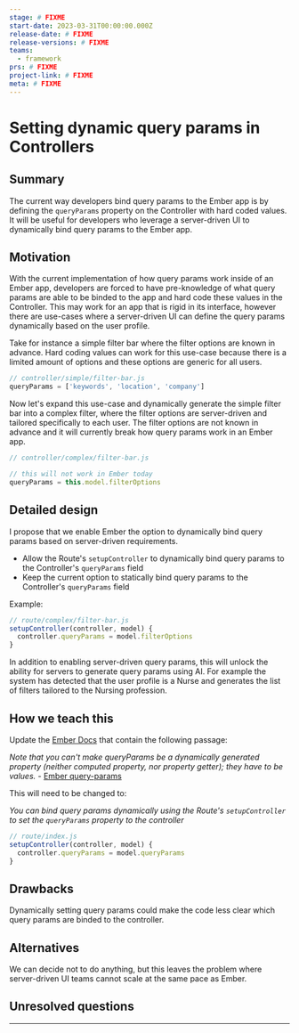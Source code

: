 ```yaml
---
stage: # FIXME
start-date: 2023-03-31T00:00:00.000Z
release-date: # FIXME
release-versions: # FIXME
teams:
  - framework
prs: # FIXME
project-link: # FIXME
meta: # FIXME
---
```


# Setting dynamic query params in Controllers

## Summary

The current way developers bind query params to the Ember app is by defining the `queryParams` property on the Controller with hard coded values. It will be useful for developers who leverage a server-driven UI to dynamically bind query params to the Ember app.

## Motivation

With the current implementation of how query params work inside of an Ember app, developers are forced to have pre-knowledge of what query params are able to be binded to the app and hard code these values in the Controller. This may work for an app that is rigid in its interface, however there are use-cases where a server-driven UI can define the query params dynamically based on the user profile.

Take for instance a simple filter bar where the filter options are known in advance. Hard coding values can work for this use-case because there is a limited amount of options and these options are generic for all users.

```js
// controller/simple/filter-bar.js
queryParams = ['keywords', 'location', 'company']
```

Now let's expand this use-case and dynamically generate the simple filter bar into a complex filter, where the filter options are server-driven and tailored specifically to each user. The filter options are not known in advance and it will currently break how query params work in an Ember app.

```js
// controller/complex/filter-bar.js

// this will not work in Ember today
queryParams = this.model.filterOptions
```

## Detailed design

I propose that we enable Ember the option to dynamically bind query params based on server-driven requirements.

* Allow the Route's `setupController` to dynamically bind query params to the Controller's `queryParams` field
* Keep the current option to statically bind query params to the Controller's `queryParams` field

Example:

```js
// route/complex/filter-bar.js
setupController(controller, model) {
  controller.queryParams = model.filterOptions
}
```

In addition to enabling server-driven query params, this will unlock the ability for servers to generate query params using AI. For example the system has detected that the user profile is a Nurse and generates the list of filters tailored to the Nursing profession.

## How we teach this

Update the [Ember Docs](https://guides.emberjs.com) that contain the following passage:

_Note that you can't make queryParams be a dynamically generated property (neither computed property, nor property getter); they have to be values._ - [Ember query-params](https://guides.emberjs.com/release/routing/query-params/)

This will need to be changed to:

_You can bind query params dynamically using the Route's `setupController` to set the `queryParams` property to the controller_

```js
// route/index.js
setupController(controller, model) {
  controller.queryParams = model.queryParams
}
```

## Drawbacks

Dynamically setting query params could make the code less clear which query params are binded to the controller.

## Alternatives

We can decide not to do anything, but this leaves the problem where server-driven UI teams cannot scale at the same pace as Ember.

## Unresolved questions

---
